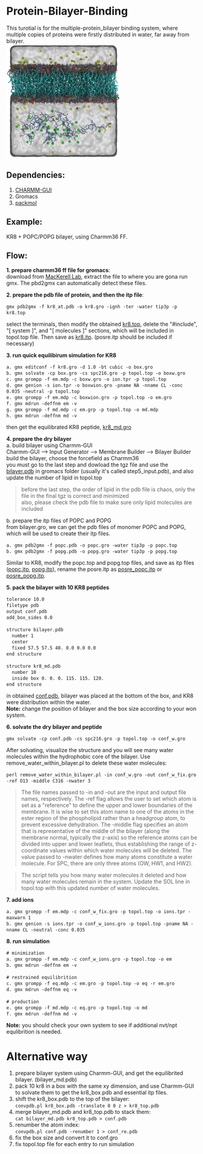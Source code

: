 # Protein-Bilayer-Binding
This turotial is for the multiple-protein_bilayer binding system, where multiple copies of proteins were firstly distributed in water, far away from bilayer.   
<img src="./image1.png" width="300" height="300"/>

## Dependencies:   
1. [CHARMM-GUI](https://www.charmm-gui.org/)   
2. Gromacs   
3. [packmol](https://m3g.github.io/packmol/)   

## Example:
KR8 + POPC/POPG bilayer, using Charmm36 FF.   

## Flow:
**1. prepare charmm36 ff file for gromacs**:   
    download from [MacKerell Lab](https://mackerell.umaryland.edu/charmm_ff.html), extract the file to where you are gona run gmx. The pbd2gmx can automatically detect these files.      

**2. prepare the pdb file of protein, and then the itp file**:   
```
gmx pdb2gmx -f kr8_at.pdb -o kr8.gro -ignh -ter -water tip3p -p kr8.top   
```
select the terminals, then modify the obtained [kr8.top](./examples/kr8.top), delete the "#include", "[ system ]", and "[ molecules ]" sections, which will be included in topol.top file. Then save as [kr8.itp](./examples/kr8.itp). (posre.itp should be included if necessary)  

**3. run quick equilibirum simulation for KR8**   
```
a. gmx editconf -f kr8.gro -d 1.0 -bt cubic -o box.gro   
b. gmx solvate -cp box.gro -cs spc216.gro -p topol.top -o boxw.gro    
c. gmx grompp -f em.mdp -c boxw.gro -o ion.tpr -p topol.top   
d. gmx genion -s ion.tpr -o boxwion.gro -pname NA -nname CL -conc 0.035 -neutral -p topol.top   
e. gmx grompp -f em.mdp -c boxwion.gro -p topol.top -o em.gro   
f. gmx mdrun -deffnm em -v   
g. gmx grompp -f md.mdp -c em.grp -p topol.top -o md.mdp    
h. gmx mdrun -deffnm md -v    
```
then get the equilibrated KR8 peptide, [kr8_md.gro](./examples/kr8_md.gro)   

**4. prepare the dry bilayer**   
a. build bilayer using Charmm-GUI   
Charmm-GUI --> Input Generator --> Membrane Builder --> Bilayer Builder   
build the bilayer, choose the forcefield as Charmm36    
you must go to the last step and dowload the tgz file and use the [bilayer.pdb](./examples/bilayer.pdb) in gromacs folder (usually it's called step5_input.pdb), and also update the number of lipid in topol.top   
>before the last step, the order of lipid in the pdb file is chaos, only the file in the final tgz is correct and minimized   
also, please check the pdb file to make sure only lipid molecules are included   
   
b. prepare the itp files of POPC and POPG   
from bilayer.gro, we can get the pdb files of monomer POPC and POPG, which will be used to create their itp files.   
```
a. gmx pdb2gmx -f popc.pdb -o popc.gro -water tip3p -p popc.top   
b. gmx pdb2gmx -f popg.pdb -o popg.gro -water tip3p -p popg.top
```
Similar to KR8, modify the popc.top and popg.top files, and save as itp files ([popc.itp](./examples/popc.itp), [popg.itp](./examples/popg.itp)), rename the posre.itp as [posre_popc.itp](./examples/posre_popc.itp) or [posre_popg.itp](./examples/posre_popg.itp).   

**5. pack the bilayer with 10 KR8 peptides**   
```
tolerance 10.0
filetype pdb
output conf.pdb
add_box_sides 0.0

structure bilayer.pdb
  number 1
  center
  fixed 57.5 57.5 40. 0.0 0.0 0.0
end structure

structure kr8_md.pdb
  number 10
  inside box 0. 0. 0. 115. 115. 120.
end structure
```
in obtained [conf.pdb](./examples/conf.pdb), bilayer was placed at the bottom of the box, and KR8 were distribution within the water.   
**Note:** change the position of bilayer and the box size according to your won system.   

**6. solvate the dry bilayer and peptide**   
```
gmx solvate -cp conf.pdb -cs spc216.gro -p topol.top -o conf_w.gro
```
After solvating, visualize the structure and you will see many water molecules within the hydrophobic core of the bilayer. Use remove_water_within_bilayer.pl to delete these water molecules:   
```
perl remove_water_within_bilayer.pl -in conf_w.gro -out conf_w_fix.gro -ref O13 -middle C316 -nwater 3
```
>The file names passed to -in and -out are the input and output file names, respectively. The -ref flag allows the user to set which atom is set as a "reference" to define the upper and lower boundaries of the membrane. It is wise to set this atom name to one of the atoms in the ester region of the phospholipid rather than a headgroup atom, to prevent excessive dehydration. The -middle flag specifies an atom that is representative of the middle of the bilayer (along the membrane normal, typically the z-axis) so the reference atoms can be divided into upper and lower leaflets, thus establishing the range of z-coordinate values within which water molecules will be deleted. The value passed to -nwater defines how many atoms constitute a water molecule. For SPC, there are only three atoms (OW, HW1, and HW2).

>The script tells you how many water molecules it deleted and how many water molecules remain in the system. Update the SOL line in topol.top with this updated number of water molecules.

**7. add ions**   
```
a. gmx grompp -f em.mdp -c conf_w_fix.gro -p topol.top -o ions.tpr -maxwarn 1
b. gmx genion -s ions.tpr -o conf_w_ions.gro -p topol.top -pname NA -nname CL -neutral -conc 0.035
```

**8. run simulation**   
```
# minimization
a. gmx grompp -f em.mdp -c conf_w_ions.gro -p topol.top -o em
b. gmx mdrun -deffnm em -v

# restrained equilibrition
c. gmx grompp -f eq.mdp -c em.gro -p topol.top -o eq -r em.gro
d. gmx mdrun -deffnm eq -v

# production
e. gmx grompp -f md.mdp -c eq.gro -p topol.top -o md
f. gmx mdrun -deffnm md -v
```
**Note:** you should check your own system to see if additional nvt/npt equlibrition is needed.   


# Alternative way
1. prepare bilayer system using Charmm-GUI, and get the equilibrited bilayer. (bilayer_md.pdb)    
2. pack 10 kr8 in a box with the same xy dimension, and use Charmm-GUI to solvate them to get the kr8_box.pdb and essential itp files.   
3. shift the kr8_box.pdb to the top of the bilayer:   
```convpdb.pl kr8_box.pdb -translate 0 0 z > kr8_top.pdb```
4. merge bilayer_md.pdb and kr8_top.pdb to stack them:   
```cat bilayer_md.pdb kr8_top.pdb > conf.pdb```   
5. renumber the atom index:   
```convpdb.pl conf.pdb -renumber 1 > conf_re.pdb```
6. fix the box size and convert it to conf.gro   
7. fix topol.top file for each entry to run simulation   